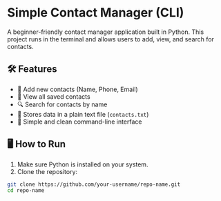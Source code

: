 # Simple Contact Manager (CLI)

A beginner-friendly contact manager application built in Python. This project runs in the terminal and allows users to add, view, and search for contacts.

## 🛠 Features

- 📇 Add new contacts (Name, Phone, Email)
- 📜 View all saved contacts
- 🔍 Search for contacts by name
- 💾 Stores data in a plain text file (`contacts.txt`)
- 🧼 Simple and clean command-line interface

## 🖥 How to Run

1. Make sure Python is installed on your system.
2. Clone the repository:

```bash
git clone https://github.com/your-username/repo-name.git
cd repo-name
